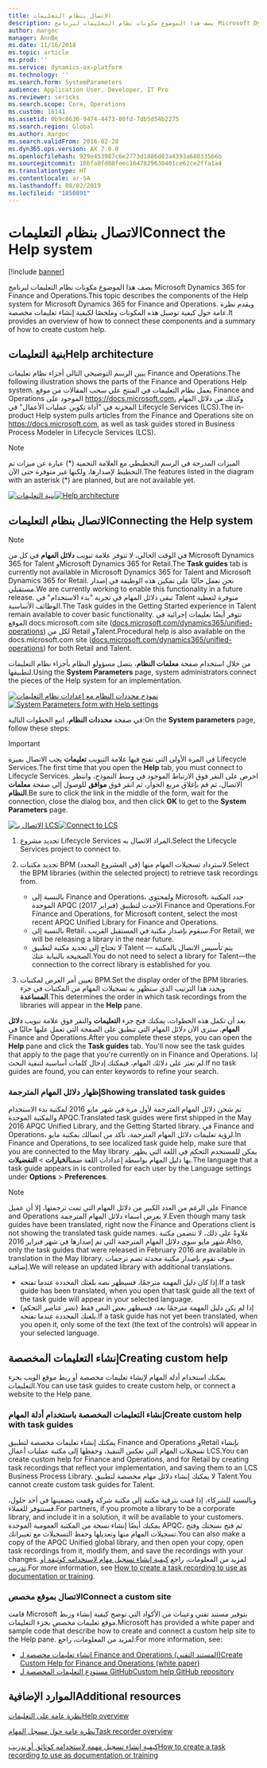 ```yaml
---
title: الاتصال بنظام التعليمات
description: يصف هذا الموضوع مكونات نظام التعليمات لبرنامج Microsoft Dynamics 365 for Finance and Operations، ويقدم نظرة عامة حول كيفية توصيلها بالإضافة إلى ملخص حول كيفية إنشاء تعليمات مخصصة.
author: margoc
manager: AnnBe
ms.date: 11/16/2018
ms.topic: article
ms.prod: ''
ms.service: dynamics-ax-platform
ms.technology: ''
ms.search.form: SystemParameters
audience: Application User, Developer, IT Pro
ms.reviewer: sericks
ms.search.scope: Core, Operations
ms.custom: 16141
ms.assetid: 0b9c8630-9474-4473-80fd-7db5d54b2275
ms.search.region: Global
ms.author: margoc
ms.search.validFrom: 2016-02-28
ms.dyn365.ops.version: AX 7.0.0
ms.openlocfilehash: 929e453987c6e2773d1886d03a4393a68033566b
ms.sourcegitcommit: 16bfa0fd08feec1647829630401ce62ce2ffa1a4
ms.translationtype: HT
ms.contentlocale: ar-SA
ms.lasthandoff: 08/02/2019
ms.locfileid: "1850891"
---
```

# <a name="connect-the-help-system"></a><span data-ttu-id="02088-103">الاتصال بنظام التعليمات</span><span class="sxs-lookup"><span data-stu-id="02088-103">Connect the Help system</span></span>

[!include [banner](../includes/banner.md)]

<span data-ttu-id="02088-104">يصف هذا الموضوع مكونات نظام التعليمات لبرنامج Microsoft Dynamics 365 for Finance and Operations.</span><span class="sxs-lookup"><span data-stu-id="02088-104">This topic describes the components of the Help system for Microsoft Dynamics 365 for Finance and Operations.</span></span> <span data-ttu-id="02088-105">ويقدم نظرة عامة حول كيفية توصيل هذه المكونات وملخصًا لكيفية إنشاء تعليمات مخصصة.</span><span class="sxs-lookup"><span data-stu-id="02088-105">It provides an overview of how to connect these components and a summary of how to create custom help.</span></span>

## <a name="help-architecture"></a><span data-ttu-id="02088-106">بنية التعليمات</span><span class="sxs-lookup"><span data-stu-id="02088-106">Help architecture</span></span>

<span data-ttu-id="02088-107">يبين الرسم التوضيحي التالي أجزاء نظام تعليمات Finance and Operations.</span><span class="sxs-lookup"><span data-stu-id="02088-107">The following illustration shows the parts of the Finance and Operations Help system.</span></span> <span data-ttu-id="02088-108">يعمل نظام التعليمات في المنتج على سحب المقالات من موقع Finance and Operations الموجود على https://docs.microsoft.com، وكذلك من دلائل المهام المخزنة في "أداة تكوين عمليات الأعمال" في Lifecycle Services (LCS)‎.</span><span class="sxs-lookup"><span data-stu-id="02088-108">The in-product Help system pulls articles from the Finance and Operations site on https://docs.microsoft.com, as well as task guides stored in Business Process Modeler in Lifecycle Services (LCS).</span></span>

> [!NOTE]
> <span data-ttu-id="02088-109">الميزات المدرجة في الرسم التخطيطي مع العلامة النجمية (\*) عبارة عن ميزات تم التخطيط لإصدارها، ولكنها غير متوفرة حتى الآن.</span><span class="sxs-lookup"><span data-stu-id="02088-109">The features listed in the diagram with an asterisk (\*) are planned, but are not available yet.</span></span>

<span data-ttu-id="02088-110">[![بنية التعليمات](./media/help-architecture.png)](./media/help-architecture.png)</span><span class="sxs-lookup"><span data-stu-id="02088-110">[![Help architecture](./media/help-architecture.png)](./media/help-architecture.png)</span></span>

## <a name="connecting-the-help-system"></a><span data-ttu-id="02088-111">الاتصال بنظام التعليمات</span><span class="sxs-lookup"><span data-stu-id="02088-111">Connecting the Help system</span></span>

> [!NOTE]
> <span data-ttu-id="02088-112">في الوقت الحالي، لا تتوفر علامة تبويب **دلائل المهام** في كل من Microsoft Dynamics 365 for Talent وMicrosoft Dynamics 365 for Retail.</span><span class="sxs-lookup"><span data-stu-id="02088-112">The **Task guides** tab is currently not available in Microsoft Dynamics 365 for Talent and Microsoft Dynamics 365 for Retail.</span></span> <span data-ttu-id="02088-113">نحن نعمل حاليًا على تمكين هذه الوظيفة في إصدار مستقبلي.</span><span class="sxs-lookup"><span data-stu-id="02088-113">We are currently working to enable this functionality in a future release.</span></span> <span data-ttu-id="02088-114">تبقى دلائل المهام في تجربة "بدء الاستخدام" في Talent متوفرة لتغطية الوظائف الأساسية.</span><span class="sxs-lookup"><span data-stu-id="02088-114">The Task guides in the Getting Started experience in Talent remain available to cover basic functionality.</span></span> <span data-ttu-id="02088-115">تتوفر أيضًا تعليمات إجرائية في الموقع docs.microsoft.com site ([docs.microsoft.com/dynamics365/unified-operations](../../index.md)) لكل من Retail وTalent.</span><span class="sxs-lookup"><span data-stu-id="02088-115">Procedural help is also available on the docs.microsoft.com site ([docs.microsoft.com/dynamics365/unified-operations](../../index.md)) for both Retail and Talent.</span></span>

<span data-ttu-id="02088-116">من خلال استخدام صفحة **معلمات النظام**، يتصل مسؤولو النظام بأجزاء نظام التعليمات لتطبيقها.</span><span class="sxs-lookup"><span data-stu-id="02088-116">Using the **System Parameters** page, system administrators connect the pieces of the Help system for an implementation.</span></span>

<span data-ttu-id="02088-117">[![نموذج محددات النظام مع إعدادات نظام التعليمات](./media/system-parameters_ops-1024x437.png)](./media/system-parameters_ops.png)</span><span class="sxs-lookup"><span data-stu-id="02088-117">[![System Parameters form with Help settings](./media/system-parameters_ops-1024x437.png)](./media/system-parameters_ops.png)</span></span>

<span data-ttu-id="02088-118">في صفحة **محددات النظام‬**، اتبع الخطوات التالية:</span><span class="sxs-lookup"><span data-stu-id="02088-118">On the **System parameters** page, follow these steps:</span></span>

> [!IMPORTANT]
> <span data-ttu-id="02088-119">في المرة الأولى التي تفتح فيها علامة التبويب **تعليمات** يجب الاتصال بميزة Lifecycle Services.</span><span class="sxs-lookup"><span data-stu-id="02088-119">The first time that you open the **Help** tab, you must connect to Lifecycle Services.</span></span> <span data-ttu-id="02088-120">احرص على النقر فوق الارتباط الموجود في وسط النموذج، وانتظر الاتصال، ثم قم بإغلاق مربع الحوار، ثم انقر فوق **موافق** للوصول إلى صفحة **معلمات النظام**.</span><span class="sxs-lookup"><span data-stu-id="02088-120">Be sure to click the link in the middle of the form, wait for the connection, close the dialog box, and then click **OK** to get to the **System Parameters** page.</span></span>
>
> <span data-ttu-id="02088-121">[![الاتصال بـ LCS](./media/connect-to-lcs-crop-1024x365.png "الاتصال بـ LCS‏‎")](./media/connect-to-lcs-crop.png)</span><span class="sxs-lookup"><span data-stu-id="02088-121">[![Connect to LCS](./media/connect-to-lcs-crop-1024x365.png "Connect to LCS")](./media/connect-to-lcs-crop.png)</span></span>

1. <span data-ttu-id="02088-122">تحديد مشروع Lifecycle Services المراد الاتصال به.</span><span class="sxs-lookup"><span data-stu-id="02088-122">Select the Lifecycle Services project to connect to.</span></span>
2. <span data-ttu-id="02088-123">تحديد مكتبات BPM (في المشروع المحدد) لاسترداد تسجيلات المهام منها.</span><span class="sxs-lookup"><span data-stu-id="02088-123">Select the BPM libraries (within the selected project) to retrieve task recordings from.</span></span>

    - <span data-ttu-id="02088-124">بالنسبة إلى Finance and Operations، ولمحتوى Microsoft، حدد المكتبة الموحدة APQC (فبراير 2017) الأحدث لتطبيق Finance and Operations.</span><span class="sxs-lookup"><span data-stu-id="02088-124">For Finance and Operations, for Microsoft content, select the most recent APQC Unified Library for Finance and Operations.</span></span>
    - <span data-ttu-id="02088-125">بالنسبة إلى Retail، سنقوم بإصدار مكتبة في المستقبل القريب.</span><span class="sxs-lookup"><span data-stu-id="02088-125">For Retail, we will be releasing a library in the near future.</span></span>
    - <span data-ttu-id="02088-126">لا تحتاج إلى تحديد مكتبة لتطبيق Talent — يتم تأسيس الاتصال بالمكتبة الصحيحة بالنيابة عنك.</span><span class="sxs-lookup"><span data-stu-id="02088-126">You do not need to select a library for Talent—the connection to the correct library is established for you.</span></span>

3. <span data-ttu-id="02088-127">تعيين أمر العرض لمكتبات BPM.</span><span class="sxs-lookup"><span data-stu-id="02088-127">Set the display order of the BPM libraries.</span></span> <span data-ttu-id="02088-128">ويحدد هذا الترتيب الذي ستظهر به تسجيلات المهام من المكتبات في جزء **المساعدة**.</span><span class="sxs-lookup"><span data-stu-id="02088-128">This determines the order in which task recordings from the libraries will appear in the **Help** pane.</span></span>

<span data-ttu-id="02088-129">بعد أن تكمل هذه الخطوات، يمكنك فتح جزء **التعليمات** والنقر فوق علامة تبويب **دلائل المهام**. سترى الآن دلائل المهام التي تنطبق على الصفحة التي تعمل عليها حاليًا في Finance and Operations.</span><span class="sxs-lookup"><span data-stu-id="02088-129">After you complete these steps, you can open the **Help** pane and click the **Task guides** tab. You'll now see the task guides that apply to the page that you're currently on in Finance and Operations.</span></span> <span data-ttu-id="02088-130">إذا لم تعثر على دلائك المهام، فيمكنك إدخال كلمات أساسية لتنقية البحث.</span><span class="sxs-lookup"><span data-stu-id="02088-130">If no task guides are found, you can enter keywords to refine your search.</span></span>

### <a name="showing-translated-task-guides"></a><span data-ttu-id="02088-131">إظهار دلائل المهام المترجمة</span><span class="sxs-lookup"><span data-stu-id="02088-131">Showing translated task guides</span></span>

<span data-ttu-id="02088-132">تم شحن دلائل المهام المترجمة لأول مرة في شهر مايو 2016 لمكتبة بدء الاستخدام والمكتبة الموحدة APQC.</span><span class="sxs-lookup"><span data-stu-id="02088-132">Translated task guides were first shipped in the May 2016 APQC Unified Library, and the Getting Started library.</span></span> <span data-ttu-id="02088-133">في Finance and Operations، لرؤية تعليمات دلائل المهام المترجمة، تأكد من اتصالك بمكتبة مايو.</span><span class="sxs-lookup"><span data-stu-id="02088-133">In Finance and Operations, to see localized task guide help, make sure that you are connected to the May library.</span></span> <span data-ttu-id="02088-134">يمكن للمستخدم التحكم في اللغة التي يظهر بها دليل المهام بواسطة إعدادات اللغة ضمن**الخيارات** &gt; **التفضيلات**.</span><span class="sxs-lookup"><span data-stu-id="02088-134">The language that a task guide appears in is controlled for each user by the Language settings under **Options** &gt; **Preferences**.</span></span>

> [!NOTE]
> <span data-ttu-id="02088-135">على الرغم من العدد الكبير من دلائل المهام التي تمت ترجمتها، إلا أن عميل Finance and Operations لا يعرض أسماء دلائل المهام المترجمة.</span><span class="sxs-lookup"><span data-stu-id="02088-135">Even though many task guides have been translated, right now the Finance and Operations client is not showing the translated task guide names.</span></span> <span data-ttu-id="02088-136">علاوةً على ذلك، لا تتضمن مكتبة شهر مايو سوى دلائل المهام المترجمة التي تم إصدارها في شهر فبراير 2016.</span><span class="sxs-lookup"><span data-stu-id="02088-136">Also, only the task guides that were released in February 2016 are available in translation in the May library.</span></span> <span data-ttu-id="02088-137">سوف نقوم بإصدار مكتبة محدثة تضم ترجمات إضافية.</span><span class="sxs-lookup"><span data-stu-id="02088-137">We will release an updated library with additional translations.</span></span>
>
> - <span data-ttu-id="02088-138">إذا كان دليل المهمة مترجمًا، فسيظهر نصه بلغتك المحددة عندما تفتحه.</span><span class="sxs-lookup"><span data-stu-id="02088-138">If a task guide has been translated, when you open that task guide all the text of the task guide will appear in your selected language.</span></span>
> - <span data-ttu-id="02088-139">إذا لم يكن دليل المهمة مترجمًا بعد، فسيظهر بعض النص فقط (نصر عناصر التحكم) بلغتك المحددة عندما تفتحه.</span><span class="sxs-lookup"><span data-stu-id="02088-139">If a task guide has not yet been translated, when you open it, only some of the text (the text of the controls) will appear in your selected language.</span></span>

## <a name="creating-custom-help"></a><span data-ttu-id="02088-140">إنشاء التعليمات المخصصة</span><span class="sxs-lookup"><span data-stu-id="02088-140">Creating custom help</span></span>

<span data-ttu-id="02088-141">يمكنك استخدام أدلة المهام لإنشاء تعليمات مخصصة أو ربط موقع الويب بجزء التعليمات.</span><span class="sxs-lookup"><span data-stu-id="02088-141">You can use task guides to create custom help, or connect a website to the Help pane.</span></span>

### <a name="create-custom-help-with-task-guides"></a><span data-ttu-id="02088-142">إنشاء التعليمات المخصصة باستخدام أدلة المهام</span><span class="sxs-lookup"><span data-stu-id="02088-142">Create custom help with task guides</span></span>

<span data-ttu-id="02088-143">يمكنك إنشاء تعليمات مخصصة لتطبيق Finance and Operations وRetail بإنشاء تسجيلات المهام التي تعكس التنفيذ، وحفظها إلى مكتبة عمليات أعمال LCS.</span><span class="sxs-lookup"><span data-stu-id="02088-143">You can create custom help for Finance and Operations, and for Retail by creating task recordings that reflect your implementation, and saving them to an LCS Business Process Library.</span></span> <span data-ttu-id="02088-144">لا يمكنك إنشاء دلائل مهام مخصصة لتطبيق Talent.</span><span class="sxs-lookup"><span data-stu-id="02088-144">You cannot create custom task guides for Talent.</span></span>

<span data-ttu-id="02088-145">وبالنسبة للشركاء، إذا قمت بترقية مكتبة إلى مكتبة شركة وقمت بتضمينها في أحد حلول، فستتوفر للعملاء.</span><span class="sxs-lookup"><span data-stu-id="02088-145">For partners, if you promote a library to be a corporate library, and include it in a solution, it will be available to your customers.</span></span> <span data-ttu-id="02088-146">يمكنك أيضًا إنشاء نسخة من المكتبة العمومية الموحدة APQC، ثم فتح نسختك وفتح تسجيلات المهام منها وتعديلها وحفظ التسجيلات مع تغييراتك.</span><span class="sxs-lookup"><span data-stu-id="02088-146">You can also make a copy of the APQC Unified global library, and then open your copy, open task recordings from it, modify them, and save the recordings with your changes.</span></span> <span data-ttu-id="02088-147">لمزيد من المعلومات، راجع [كيفية إنشاء تسجيل مهام لاستخدامه كوثيقة أو تدريب](../../dev-itpro/user-interface/task-recorder.md).</span><span class="sxs-lookup"><span data-stu-id="02088-147">For more information, see [How to create a task recording to use as documentation or training](../../dev-itpro/user-interface/task-recorder.md).</span></span>

### <a name="connect-a-custom-site"></a><span data-ttu-id="02088-148">الاتصال بموقع مخصص</span><span class="sxs-lookup"><span data-stu-id="02088-148">Connect a custom site</span></span>

<span data-ttu-id="02088-149">قامت Microsoft بتوفير مستند تقني وعينات من الأكواد التي توضح كيفية إنشاء وربط موقع تعليمات مخصص بجزء التعليمات.</span><span class="sxs-lookup"><span data-stu-id="02088-149">Microsoft has provided a white paper and sample code that describe how to create and connect a custom help site to the Help pane.</span></span> <span data-ttu-id="02088-150">لمزيد من المعلومات، راجع:</span><span class="sxs-lookup"><span data-stu-id="02088-150">For more information, see:</span></span>

- [<span data-ttu-id="02088-151">إنشاء تعليمات مخصصة لـ Finance and Operations (المستند التقني)</span><span class="sxs-lookup"><span data-stu-id="02088-151">Create Custom Help for Finance and Operations (white paper)</span></span>](https://go.microsoft.com/fwlink/?linkid=2041185)
- [<span data-ttu-id="02088-152">مستودع التعليمات المخصصة لـ GitHub</span><span class="sxs-lookup"><span data-stu-id="02088-152">Custom help GitHub repository</span></span>](https://github.com/microsoft/dynamics356f-o-custom-help)

## <a name="additional-resources"></a><span data-ttu-id="02088-153">الموارد الإضافية</span><span class="sxs-lookup"><span data-stu-id="02088-153">Additional resources</span></span>

[<span data-ttu-id="02088-154">نظرة عامة على التعليمات</span><span class="sxs-lookup"><span data-stu-id="02088-154">Help overview</span></span>](help-overview.md)

[<span data-ttu-id="02088-155">نظرة عامة حول مسجل المهام</span><span class="sxs-lookup"><span data-stu-id="02088-155">Task recorder overview</span></span>](../../dev-itpro/user-interface/task-recorder.md)

[<span data-ttu-id="02088-156">كيفية إنشاء تسجيل مهمة لاستخدامه كوثائق أو تدريب</span><span class="sxs-lookup"><span data-stu-id="02088-156">How to create a task recording to use as documentation or training</span></span>](../../dev-itpro/user-interface/task-recorder-training-docs.md)
